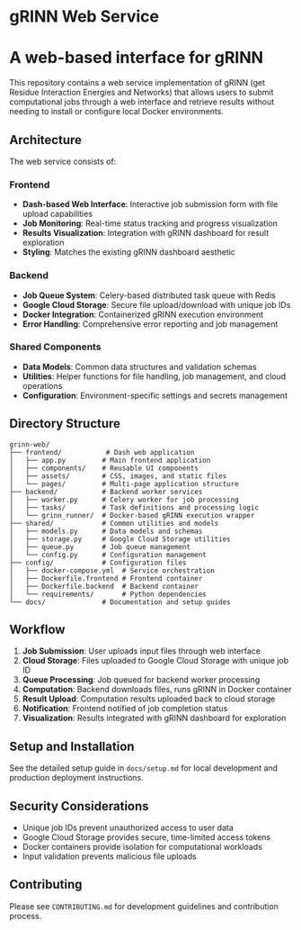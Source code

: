 # gRINN Web Service
# A web-based interface for gRINN

This repository contains a web service implementation of gRINN (get Residue Interaction Energies and Networks) that allows users to submit computational jobs through a web interface and retrieve results without needing to install or configure local Docker environments.

## Architecture

The web service consists of:

### Frontend
- **Dash-based Web Interface**: Interactive job submission form with file upload capabilities
- **Job Monitoring**: Real-time status tracking and progress visualization  
- **Results Visualization**: Integration with gRINN dashboard for result exploration
- **Styling**: Matches the existing gRINN dashboard aesthetic

### Backend
- **Job Queue System**: Celery-based distributed task queue with Redis
- **Google Cloud Storage**: Secure file upload/download with unique job IDs
- **Docker Integration**: Containerized gRINN execution environment
- **Error Handling**: Comprehensive error reporting and job management

### Shared Components
- **Data Models**: Common data structures and validation schemas
- **Utilities**: Helper functions for file handling, job management, and cloud operations
- **Configuration**: Environment-specific settings and secrets management

## Directory Structure

```
grinn-web/
├── frontend/           # Dash web application
│   ├── app.py         # Main frontend application
│   ├── components/    # Reusable UI components
│   ├── assets/        # CSS, images, and static files
│   └── pages/         # Multi-page application structure
├── backend/           # Backend worker services
│   ├── worker.py      # Celery worker for job processing
│   ├── tasks/         # Task definitions and processing logic
│   └── grinn_runner/  # Docker-based gRINN execution wrapper
├── shared/            # Common utilities and models
│   ├── models.py      # Data models and schemas
│   ├── storage.py     # Google Cloud Storage utilities
│   ├── queue.py       # Job queue management
│   └── config.py      # Configuration management
├── config/            # Configuration files
│   ├── docker-compose.yml  # Service orchestration
│   ├── Dockerfile.frontend # Frontend container
│   ├── Dockerfile.backend  # Backend container
│   └── requirements/       # Python dependencies
└── docs/              # Documentation and setup guides
```

## Workflow

1. **Job Submission**: User uploads input files through web interface
2. **Cloud Storage**: Files uploaded to Google Cloud Storage with unique job ID
3. **Queue Processing**: Job queued for backend worker processing
4. **Computation**: Backend downloads files, runs gRINN in Docker container
5. **Result Upload**: Computation results uploaded back to cloud storage
6. **Notification**: Frontend notified of job completion status
7. **Visualization**: Results integrated with gRINN dashboard for exploration

## Setup and Installation

See the detailed setup guide in `docs/setup.md` for local development and production deployment instructions.

## Security Considerations

- Unique job IDs prevent unauthorized access to user data
- Google Cloud Storage provides secure, time-limited access tokens
- Docker containers provide isolation for computational workloads
- Input validation prevents malicious file uploads

## Contributing

Please see `CONTRIBUTING.md` for development guidelines and contribution process.

